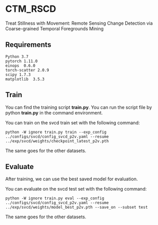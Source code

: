 # CTM_RSCD
Treat Stillness with Movement: Remote Sensing Change Detection via Coarse-grained Temporal Foregrounds Mining

## Requirements
```
Python 3.7
pytorch 1.11.0
einops  0.6.0
torch-scatter 2.0.9
scipy 1.7.3
matplotlib  3.5.3
```
## Train
You can find the training script **train.py**. You can run the script file by python **train.py** in the command environment.

You can train on the svcd train set with the following command:
```
python -W ignore train.py train --exp_config ../configs/svcd/config_svcd_p2v.yaml --resume ../exp/svcd/weights/checkpoint_latest_p2v.pth
```
The same goes for the other datasets.
## Evaluate
After training, we can use the best saved model for evaluation.

You can evaluate on the svcd test set with the following command:
```
python -W ignore train.py eval --exp_config ../configs/svcd/config_svcd_p2v.yaml --resume ../exp/svcd/weights/model_best_p2v.pth --save_on --subset test
```
The same goes for the other datasets.
